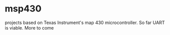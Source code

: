 # msp430
projects based on Texas Instrument's map 430 microcontroller.
So far UART is viable. More to come
